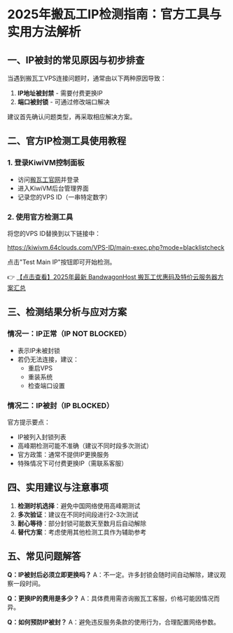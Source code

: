 # 2025年搬瓦工IP检测指南：官方工具与实用方法解析

## 一、IP被封的常见原因与初步排查

当遇到搬瓦工VPS连接问题时，通常由以下两种原因导致：

1. **IP地址被封禁** - 需要付费更换IP
2. **端口被封锁** - 可通过修改端口解决

建议首先确认问题类型，再采取相应解决方案。

## 二、官方IP检测工具使用教程

### 1. 登录KiwiVM控制面板
- 访问[搬瓦工官网](https://bit.ly/banwagon)并登录
- 进入KiwiVM后台管理界面
- 记录您的VPS ID（一串特定数字）

### 2. 使用官方检测工具
将您的VPS ID替换到以下链接中：

https://kiwivm.64clouds.com/VPS-ID/main-exec.php?mode=blacklistcheck

点击"Test Main IP"按钮即可开始检测。

👉 [【点击查看】2025年最新 BandwagonHost 搬瓦工优惠码及特价云服务器方案汇总](https://bit.ly/banwagon)

## 三、检测结果分析与应对方案

### 情况一：IP正常（IP NOT BLOCKED）
- 表示IP未被封锁
- 若仍无法连接，建议：
  - 重启VPS
  - 重装系统
  - 检查端口设置

### 情况二：IP被封（IP BLOCKED）
官方提示要点：
- IP被列入封锁列表
- 高峰期检测可能不准确（建议不同时段多次测试）
- 官方政策：通常不提供IP更换服务
- 特殊情况下可付费更换IP（需联系客服）

## 四、实用建议与注意事项

1. **检测时机选择**：避免中国网络使用高峰期测试
2. **多次验证**：建议在不同时间段进行2-3次测试
3. **耐心等待**：部分封锁可能数天至数月后自动解除
4. **替代方案**：考虑使用其他检测工具作为辅助参考

## 五、常见问题解答

**Q：IP被封后必须立即更换吗？**
A：不一定。许多封锁会随时间自动解除，建议观察一段时间。

**Q：更换IP的费用是多少？**
A：具体费用需咨询搬瓦工客服，价格可能因情况而异。

**Q：如何预防IP被封？**
A：避免违反服务条款的使用行为，合理配置网络参数。